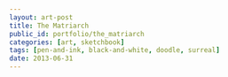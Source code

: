 ```yaml
---
layout: art-post
title: The Matriarch
public_id: portfolio/the_matriarch
categories: [art, sketchbook]
tags: [pen-and-ink, black-and-white, doodle, surreal]
date: 2013-06-31
---
```

